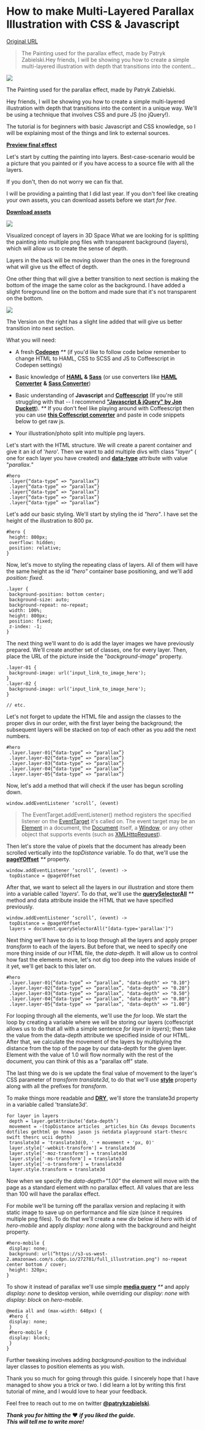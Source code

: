 # How to make Multi-Layered Parallax Illustration with CSS & Javascript

[Original URL](https://medium.com/@PatrykZabielski/how-to-make-multi-layered-parallax-illustration-with-css-javascript-2b56883c3f27#.ihm1rcnnu)

> The Painting used for the parallax effect, made by Patryk Zabielski.Hey friends, I will be showing you how to create a simple multi-layered illustration with depth that transitions into the content...

![](https://cdn-images-1.medium.com/max/1200/1*n031qAVaSjia44OBenLOnw.png)

The Painting used for the parallax effect, made by Patryk Zabielski.

Hey friends, I will be showing you how to create a simple multi-layered illustration with depth that transitions into the content in a unique way. We'll be using a technique that involves CSS and pure JS (no jQuery!).

The tutorial is for beginners with basic Javascript and CSS knowledge, so I will be explaining most of the things and link to external sources.

[**Preview final effect**](http://codepen.io/zabielski/full/MyoBaY)

Let's start by cutting the painting into layers. Best-case-scenario would be a picture that you painted or if you have access to a source file with all the layers.

If you don't, then do not worry we can fix that.

I will be providing a painting that I did last year. If you don't feel like creating your own assets, you can download assets before we start _for free_.

[**Download assets**](https://www.dropbox.com/s/o41hppzrgcspto6/parallax_illustration_assets.zip?dl=0)

![](https://cdn-images-1.medium.com/max/600/1*AMb-_gXiOj8B_kK1YkqBKw.png)

Visualized concept of layers in 3D Space What we are looking for is splitting the painting into multiple png files with transparent background (layers), which will allow us to create the sense of depth.

Layers in the back will be moving slower than the ones in the foreground what will give us the effect of depth.

One other thing that will give a better transition to next section is making the bottom of the image the same color as the background. I have added a slight foreground line on the bottom and made sure that it's not transparent on the bottom.

![](https://cdn-images-1.medium.com/max/1200/1*MKLaI7GQ1xn2e_fH0Y69hg.png)

The Version on the right has a slight line added that will give us better transition into next section.

What you will need:

- A fresh [**Codepen**](http://www.codepen.com) _**_ (if you'd like to follow code below remember to change HTML to HAML, CSS to SCSS and JS to Coffeescript in Codepen settings)

- Basic knowledge of [**HAML**](http://haml.info/)  ****& [**Sass**](http://sass-lang.com/)**** (or use converters like [**HAML Converter**](http://www.haml-converter.com/)  ****&****  [**Sass Converter**](http://www.sassmeister.com/))

- Basic understanding of **Javascript** and [**Coffeescript**](http://coffeescript.org/) (If you're still struggling with that -- I recommend [**"Javascript & jQuery" by Jon Duckett**](http://www.javascriptbook.com/)). _**_ If you don't feel like playing around with Coffeescript then you can use [**this Coffescript converter**](http://js2.coffee/) and paste in code snippets below to get raw js.

- Your illustration/photo split into multiple png layers.

Let's start with the HTML structure. We will create a parent container and give it an id of '_hero_'. Then we want to add multiple divs with class "_layer_" ( one for each layer you have created) and [**data-type**](https://developer.mozilla.org/en/docs/Web/Guide/HTML/Using_data_attributes) attribute with value "_parallax._"

```
#hero
 .layer{“data-type” => “parallax”}
 .layer{“data-type” => “parallax”}
 .layer{“data-type” => “parallax”}
 .layer{“data-type” => “parallax”}
 .layer{“data-type” => “parallax”}
```

Let's add our basic styling. We'll start by styling the id _"hero"_. I have set the height of the illustration to 800 px.

```
#hero {
 height: 800px;
 overflow: hidden;
 position: relative;
}
```

Now, let's move to styling the repeating class of layers. All of them will have the same height as the id _"hero"_ container base positioning, and we'll add _position: fixed_.

```
.layer {
 background-position: bottom center;
 background-size: auto;
 background-repeat: no-repeat;
 width: 100%;
 height: 800px;
 position: fixed;
 z-index: -1;
}
```

The next thing we'll want to do is add the layer images we have previously prepared. We'll create another set of classes, one for every layer. Then, place the URL of the picture inside the "_background-image_" property.

```
.layer-01 {
 background-image: url(‘input_link_to_image_here');
}
.layer-02 {
 background-image: url(‘input_link_to_image_here');
}

// etc.
```

Let's not forget to update the HTML file and assign the classes to the proper divs in our order, with the first layer being the background; the subsequent layers will be stacked on top of each other as you add the next numbers.

```
#hero
 .layer.layer-01{“data-type” => “parallax”}
 .layer.layer-02{“data-type” => “parallax”}
 .layer.layer-03{“data-type” => “parallax”}
 .layer.layer-04{“data-type” => “parallax”}
 .layer.layer-05{“data-type” => “parallax”}
```

Now, let's add a method that will check if the user has begun scrolling down.

```
window.addEventListener ‘scroll’, (event)
```

> The EventTarget.addEventListener() method registers the specified listener on the [EventTarget](https://developer.mozilla.org/en-US/docs/Web/API/EventTarget "EventTarget is an interface implemented by objects that can receive events and may have listeners for them.") it's called on. The event target may be an [Element](https://developer.mozilla.org/en-US/docs/Web/API/Element "The Element interface represents an object of a Document. This interface describes methods and properties common to all kinds of elements. Specific behaviors are described in interfaces which inherit from Element but add additional functionality.") in a document, the [Document](https://developer.mozilla.org/en-US/docs/Web/API/Document "The Document interface represent any web page loaded in the browser and  serves as an entry point into the web page's content, the DOM tree (including elements such as <body> or ). It provides functionality which is global to the document, such as obtaining the page's URL and creating new elements in the document.") itself, a [Window](https://developer.mozilla.org/en-US/docs/Web/API/Window "The window object represents a window containing a DOM document; the document property points to the DOM document loaded in that window."), or any other object that supports events (such as [XMLHttpRequest](https://developer.mozilla.org/en-US/docs/DOM/XMLHttpRequest)).

Then let's store the value of pixels that the document has already been scrolled vertically into the _topDistance_ variable. To do that, we'll use the [**pageYOffset**](https://developer.mozilla.org/en-US/docs/Web/API/Window/scrollY) _**_ property.

```
window.addEventListener ‘scroll’, (event) ->
 topDistance = @pageYOffset
```

After that, we want to select all the layers in our illustration and store them into a variable called '_layers_'. To do that, we'll use the [**querySelectorAll**](https://developer.mozilla.org/en-US/docs/Web/API/Document/querySelectorAll) _**_ method and data attribute inside the HTML that we have specified previously.

```
window.addEventListener ‘scroll’, (event) ->
 topDistance = @pageYOffset
 layers = document.querySelectorAll("[data-type='parallax']")
```

Next thing we'll have to do is to loop through all the layers and apply proper _transform_ to each of the layers. But before that, we need to specify one more thing inside of our HTML file, the _data-depth_. It will allow us to control how fast the elements move, let's not dig too deep into the values inside of it yet, we'll get back to this later on.

```
#hero
 .layer.layer-01{“data-type” => “parallax”, "data-depth" => "0.10"}
 .layer.layer-02{“data-type” => “parallax”, "data-depth" => "0.20"}
 .layer.layer-03{“data-type” => “parallax”, "data-depth" => "0.50"}
 .layer.layer-04{“data-type” => “parallax”, "data-depth" => "0.80"}
 .layer.layer-05{“data-type” => “parallax”, "data-depth" => "1.00"}
```

For looping through all the elements, we'll use the _for_ loop. We start the loop by creating a variable where we will be storing our layers (coffescript allows us to do that all with a simple sentence _for layer in layers_); then take the value from the data-depth attribute we specified inside of our HTML. After that, we calculate the movement of the layers by multiplying the distance from the top of the page by our data-depth for the given layer. Element with the value of 1.0 will flow normally with the rest of the document, you can think of this as a "parallax off" state.

The last thing we do is we update the final value of movement to the layer's CSS parameter of _transform_ _translate3d_, to do that we'll use [**style**](https://developer.mozilla.org/en-US/docs/Web/API/HTMLElement/style) property along with all the prefixes for _transform_.

To make things more readable and [**DRY**](https://en.wikipedia.org/wiki/Don%27t_repeat_yourself), we'll store the translate3d property in a variable called 'translate3d'.

```
for layer in layers
 depth = layer.getAttribute(‘data-depth’)
 movement = -(topDistance articles _articles bin CAs devops Documents dotfiles gethtml go hnews jason js netdata playground start-thesrc swift thesrc ucii depth)
 translate3d = 'translate3d(0, ' + movement + 'px, 0)'
 layer.style['-webkit-transform'] = translate3d
 layer.style['-moz-transform'] = translate3d
 layer.style['-ms-transform'] = translate3d
 layer.style['-o-transform'] = translate3d
 layer.style.transform = translate3d
```

Now when we specify the _data-depth="1.00"_ the element will move with the page as a standard element with no parallax effect. All values that are less than 100 will have the parallax effect.

For mobile we'll be turning off the parallax version and replacing it with static image to save up on performance and file size (since it requires multiple png files). To do that we'll create a new div below id _hero_ with id of _hero-mobile_ and apply _display: none_ along with the background and height property.

```
#hero-mobile {
 display: none;
 background: url(“https://s3-us-west-2.amazonaws.com/s.cdpn.io/272781/full_illustration.png") no-repeat center bottom / cover;
 height: 320px;
}
```

To show it instead of parallax we'll use simple [**media query**](https://developer.mozilla.org/en-US/docs/Web/CSS/Media_Queries/Using_media_queries) _**_ and apply _display: none_ to desktop version, while overriding our _display: none_ with _display: block_ on _hero-mobile_.

```
@media all and (max-width: 640px) {
 #hero {
 display: none;
 }
 #hero-mobile {
 display: block;
 }
}
```

Further tweaking involves adding _background-position_ to the individual layer classes to position elements as you wish.

Thank you so much for going through this guide. I sincerely hope that I have managed to show you a trick or two. I did learn a lot by writing this first tutorial of mine, and I would love to hear your feedback.

Feel free to reach out to me on twitter [**@patrykzabielski**](https://twitter.com/PatrykZabielski).

**_Thank you for hitting the_** ❤ **_if you liked the guide.<br>
This will tell me to write more!_**
